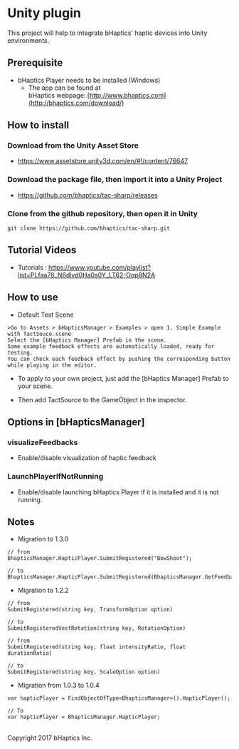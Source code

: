 # Unity plugin
This project will help to integrate bHaptics' haptic devices into Unity environments. 

## Prerequisite
* bHaptics Player needs to be installed (Windows)
   * The app can be found at <br/>
   bHaptics webpage: [http://www.bhaptics.com](http://bhaptics.com/download/)

## How to install
### Download from the Unity Asset Store 
* https://www.assetstore.unity3d.com/en/#!/content/76647

### Download the package file, then import it into a Unity Project
* https://github.com/bhaptics/tac-sharp/releases
  
### Clone from the github repository, then open it in Unity

```
git clone https://github.com/bhaptics/tac-sharp.git
```

## Tutorial Videos
* Tutorials : https://www.youtube.com/playlist?list=PLfaa78_N6dlvd0Ha0s0Y_LT62-Oqp8N2A
	
## How to use
* Default Test Scene 

```
>Go to Assets > bHapticsManager > Examples > open 1. Simple Example with TactSouce.scene
Select the [bHaptics Manager] Prefab in the scene.
Some example feedback effects are automatically loaded, ready for testing.
You can check each feedback effect by pushing the corresponding button while playing in the editor.
```

* To apply to your own project, just add the [bHaptics Manager] Prefab to your scene.

* Then add TactSource to the GameObject in the inspector.


## Options in [bHapticsManager]
### visualizeFeedbacks 
* Enable/disable visualization of haptic feedback

### LaunchPlayerIfNotRunning
* Enable/disable launching bHaptics Player if it is installed and it is not running.

## Notes
* Migration to 1.3.0

```
// from 
BhapticsManager.HapticPlayer.SubmitRegistered("BowShoot");

// to 
BhapticsManager.HapticPlayer.SubmitRegistered(BhapticsManager.GetFeedbackId("BowShoot"));
```


* Migration to 1.2.2 

```
// from 
SubmitRegistered(string key, TransformOption option)

// to 
SubmitRegisteredVestRotation(string key, RotationOption)

// from
SubmitRegistered(string key, float intensityRatio, float durationRatio)

// to
SubmitRegistered(string key, ScaleOption option) 
```



* Migration from 1.0.3 to 1.0.4

```
var hapticPlayer = FindObjectOfType<BhapticsManager>().HapticPlayer();

// To 
var hapticPlayer = BhapticsManager.HapticPlayer;
```


<br>
Copyright 2017 bHaptics Inc.
